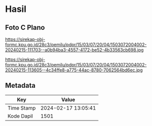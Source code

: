 # Hasil

## Foto C Plano

https://sirekap-obj-formc.kpu.go.id/28c3/pemilu/pdpr/15/03/07/20/04/1503072004002-20240215-111703--a0b94ba3-4557-4172-be52-4b33563cb698.jpg

https://sirekap-obj-formc.kpu.go.id/28c3/pemilu/pdpr/15/03/07/20/04/1503072004002-20240215-113605--4c34ffe8-a775-44ac-8780-7062564bd6ec.jpg


## Metadata

| Key        | Value               |
| ---------- | ------------------- |
| Time Stamp | 2024-02-17 13:05:41 |
| Kode Dapil | 1501                |




